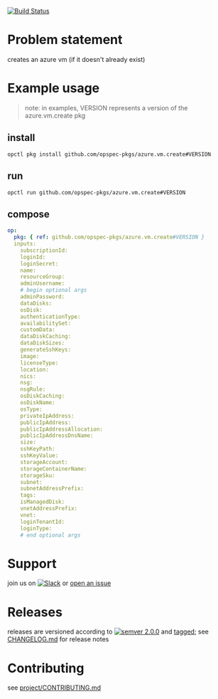[![Build Status](https://travis-ci.org/opspec-pkgs/azure.vm.create.svg?branch=master)](https://travis-ci.org/opspec-pkgs/azure.vm.create)

# Problem statement

creates an azure vm (if it doesn't already exist)

# Example usage

> note: in examples, VERSION represents a version of the azure.vm.create
> pkg

## install

```shell
opctl pkg install github.com/opspec-pkgs/azure.vm.create#VERSION
```

## run

```
opctl run github.com/opspec-pkgs/azure.vm.create#VERSION
```

## compose

```yaml
op:
  pkg: { ref: github.com/opspec-pkgs/azure.vm.create#VERSION }
  inputs: 
    subscriptionId:
    loginId:
    loginSecret:
    name:
    resourceGroup:
    adminUsername:
    # begin optional args
    adminPassword:
    dataDisks:
    osDisk:
    authenticationType:
    availabilitySet:
    customData:
    dataDiskCaching:
    dataDiskSizes:
    generateSshKeys:
    image:
    licenseType:
    location:
    nics:
    nsg:
    nsgRule:
    osDiskCaching:
    osDiskName:
    osType:
    privateIpAddress:
    publicIpAddress:
    publicIpAddressAllocation:
    publicIpAddressDnsName:
    size:
    sshKeyPath:
    sshKeyValue:
    storageAccount:
    storageContainerName:
    storageSku:
    subnet:
    subnetAddressPrefix:
    tags:
    isManagedDisk:
    vnetAddressPrefix:
    vnet:
    loginTenantId:
    loginType:
    # end optional args
```

# Support

join us on
[![Slack](https://opspec-slackin.herokuapp.com/badge.svg)](https://opspec-slackin.herokuapp.com/)
or
[open an issue](https://github.com/opspec-pkgs/azure.vm.create/issues)

# Releases

releases are versioned according to
[![semver 2.0.0](https://img.shields.io/badge/semver-2.0.0-brightgreen.svg)](http://semver.org/spec/v2.0.0.html)
and [tagged](https://git-scm.com/book/en/v2/Git-Basics-Tagging); see
[CHANGELOG.md](CHANGELOG.md) for release notes

# Contributing

see
[project/CONTRIBUTING.md](https://github.com/opspec-pkgs/project/blob/master/CONTRIBUTING.md)
